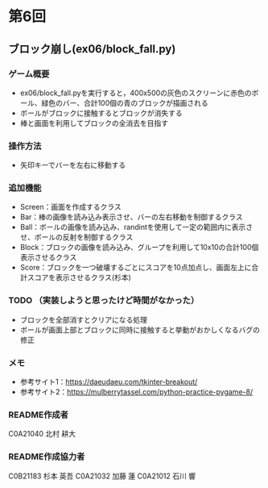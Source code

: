 # 第6回
## ブロック崩し(ex06/block_fall.py)
### ゲーム概要
- ex06/block_fall.pyを実行すると，400x500の灰色のスクリーンに赤色のボール、緑色のバー、合計100個の青のブロックが描画される
- ボールがブロックに接触するとブロックが消失する
- 棒と画面を利用してブロックの全消去を目指す
### 操作方法
- 矢印キーでバーを左右に移動する
### 追加機能
- Screen：画面を作成するクラス
- Bar：棒の画像を読み込み表示させ、バーの左右移動を制御するクラス
- Ball：ボールの画像を読み込み、randintを使用して一定の範囲内に表示させ、ボールの反射を制御するクラス
- Block：ブロックの画像を読み込み、グループを利用して10x10の合計100個表示させるクラス
- Score：ブロックを一つ破壊するごとにスコアを10点加点し、画面左上に合計スコアを表示させるクラス(杉本)

### TODO （実装しようと思ったけど時間がなかった）
- ブロックを全部消すとクリアになる処理
- ボールが画面上部とブロックに同時に接触すると挙動がおかしくなるバグの修正

### メモ
- 参考サイト1：https://daeudaeu.com/tkinter-breakout/
- 参考サイト2：https://mulberrytassel.com/python-practice-pygame-8/

### README作成者
C0A21040 北村 耕大

### README作成協力者
C0B21183 杉本 英吾
C0A21032 加藤 蓮
C0A21012 石川 響
